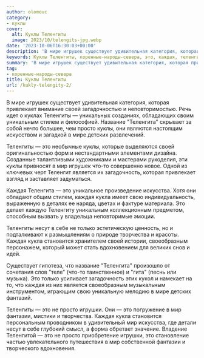 ```yaml
---
author: olomouc
category:
- куклы
cover:
  alt: Куклы Теленгиты
  image: 2023/10/telengits-jpg.webp
date: '2023-10-06T16:30:03+00:00'
description: 'В мире игрушек существует удивительная категория, которая привлекает внимание своей загадочностью и неповторимостью. Речь идет о куклах Теленгиты —...'
keywords: Куклы Теленгиты, коренные-народы-севера, это, каждая, теленгиты, мир, мире, своей, теленгита, просто, куклы, кукла, игрушек, существует, которая, привлекает, уникальным
summary: 'В мире игрушек существует удивительная категория, которая привлекает внимание своей загадочностью и неповторимостью. Речь идет о куклах Теленгиты —...'
tag:
- коренные-народы-севера
title: Куклы Теленгиты
url: /kukly-telengity-2/
---
```


В мире игрушек существует удивительная категория, которая привлекает внимание своей загадочностью и неповторимостью. Речь идет о куклах Теленгиты — уникальных созданиях, обладающих своим уникальным стилем и философией. Название "Теленгита" скрывает за собой нечто большее, чем просто куклы, они являются настоящим искусством и загадкой в мире детских развлечений.

Теленгиты — это необычные куклы, которые выделяются своей оригинальностью форм и нестандартными элементами дизайна. Созданные талантливыми художниками и мастерами рукоделия, эти куклы привносят в мир игрушек что-то совершенно новое. Одной из ключевых черт Теленгит является их загадочность, которая привлекает взгляд и заставляет задуматься.

Каждая Теленгита — это уникальное произведение искусства. Хотя они обладают общим стилем, каждая кукла имеет свою индивидуальность, выраженную в деталях ее наряда, цветах и фактуре материала. Это делает каждую Теленгиту уникальным коллекционным предметом, способным вызвать у владельца неповторимые эмоции.

Теленгиты несут в себе не только эстетическую ценность, но и подталкивают к размышлениям о природе творчества и красоты. Каждая кукла становится хранителем своей истории, своеобразным персонажем, который может стать вдохновением для великих снов и идей.

Существует гипотеза, что название "Теленгита" произошло от сочетания слов "теле" (что-то таинственное) и "гита" (песнь или музыка). Это только усиливает загадочность этих кукол и намекает на то, что каждая из них является своеобразным музыкальным инструментом, играющим свою уникальную мелодию в мире детских фантазий.

Теленгиты — это не просто игрушки. Они — это погружение в мир фантазии, мистики и творчества. Каждая кукла становится персональным проводником в удивительный мир искусства, где детали несут в себе глубокий смысл, а форма обретает значение. Владение Теленгитой — это не просто приобретение игрушки, это становление частью увлекательного путешествия в мир собственной фантазии и творческого вдохновения.